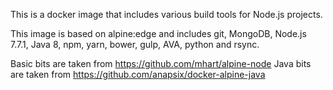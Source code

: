 This is a docker image that includes various build tools for Node.js projects.

This image is based on alpine:edge and includes git, MongoDB, Node.js 7.7.1, Java 8, npm, yarn, bower, gulp, AVA, python and rsync.

Basic bits are taken from https://github.com/mhart/alpine-node
Java bits are taken from https://github.com/anapsix/docker-alpine-java
